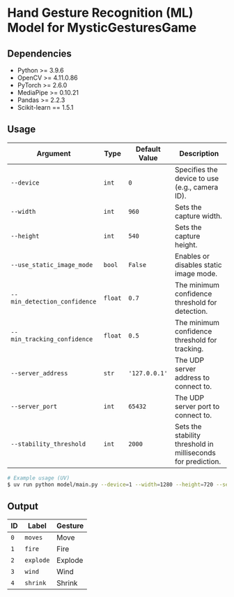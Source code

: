 # Hand Gesture Recognition (ML) Model for MysticGesturesGame

## Dependencies
- Python >= 3.9.6
- OpenCV >= 4.11.0.86
- PyTorch >= 2.6.0
- MediaPipe >= 0.10.21
- Pandas >= 2.2.3
- Scikit-learn == 1.5.1

## Usage

Argument | Type | Default Value | Description
-|-|-|-
`--device` | `int` | `0` | Specifies the device to use (e.g., camera ID).
`--width` | `int` | `960` | Sets the capture width.
`--height`| `int`   | `540`| Sets the capture height.
`--use_static_image_mode` | `bool`  | `False` | Enables or disables static image mode.
`--min_detection_confidence` | `float` | `0.7` | The minimum confidence threshold for detection.
`--min_tracking_confidence` | `float` | `0.5` | The minimum confidence threshold for tracking.
`--server_address` | `str` | `'127.0.0.1'` | The UDP server address to connect to.
`--server_port` | `int` | `65432` | The UDP server port to connect to.
`--stability_threshold` | `int` | `2000` | Sets the stability threshold in milliseconds for prediction.


```bash
# Example usage (UV)
$ uv run python model/main.py --device=1 --width=1280 --height=720 --server_address='192.168.1.100' --server_port=12345
```

## Output

ID | Label | Gesture
-|-|-
`0` | `moves` | Move
`1` | `fire` | Fire
`2` | `explode` | Explode
`3` | `wind` | Wind
`4` | `shrink` | Shrink
